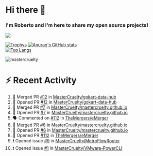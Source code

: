 # Hi there 👋
### I'm Roberto and I'm here to share my open source projects!

<img src="https://komarev.com/ghpvc/?username=mastercruelty&label=Profile views&color=0e75b6"><br>

[![Trophys](https://github-profile-trophy.vercel.app/?username=mastercruelty)](https://github.com/ryo-ma/github-profile-trophy)
[![Anurag's GitHub stats](https://github-readme-stats.vercel.app/api?username=mastercruelty&show_icons=true&theme=tokyonight)](https://github.com/anuraghazra/github-readme-stats)<br>
[![Top Langs](https://github-readme-stats.vercel.app/api/top-langs/?username=mastercruelty&langs_count=10&hide=jupyter%20notebook&exclude_repo=Alarm-project&layout=compact&theme=tokyonight)](https://github.com/anuraghazra/github-readme-stats)
<p><img align="center" src="https://github-readme-streak-stats.herokuapp.com/?user=mastercruelty&" alt="mastercruelty" /></p>

# :zap: Recent Activity
<!--START_SECTION:activity-->
1. 🎉 Merged PR [#12](https://github.com/MasterCruelty/gokart-data-hub/pull/12) in [MasterCruelty/gokart-data-hub](https://github.com/MasterCruelty/gokart-data-hub)
2. 💪 Opened PR [#12](https://github.com/MasterCruelty/gokart-data-hub/pull/12) in [MasterCruelty/gokart-data-hub](https://github.com/MasterCruelty/gokart-data-hub)
3. 🎉 Merged PR [#7](https://github.com/MasterCruelty/mastercruelty.github.io/pull/7) in [MasterCruelty/mastercruelty.github.io](https://github.com/MasterCruelty/mastercruelty.github.io)
4. 💪 Opened PR [#7](https://github.com/MasterCruelty/mastercruelty.github.io/pull/7) in [MasterCruelty/mastercruelty.github.io](https://github.com/MasterCruelty/mastercruelty.github.io)
5. 🗣 Commented on [#112](https://github.com/TheMergers/eMerger/pull/112#issuecomment-1989574599) in [TheMergers/eMerger](https://github.com/TheMergers/eMerger)
6. 🎉 Merged PR [#6](https://github.com/MasterCruelty/mastercruelty.github.io/pull/6) in [MasterCruelty/mastercruelty.github.io](https://github.com/MasterCruelty/mastercruelty.github.io)
7. 💪 Opened PR [#6](https://github.com/MasterCruelty/mastercruelty.github.io/pull/6) in [MasterCruelty/mastercruelty.github.io](https://github.com/MasterCruelty/mastercruelty.github.io)
8. 💪 Opened PR [#112](https://github.com/TheMergers/eMerger/pull/112) in [TheMergers/eMerger](https://github.com/TheMergers/eMerger)
9. ❗ Opened issue [#9](https://github.com/MasterCruelty/MetroFlowRouter/issues/9) in [MasterCruelty/MetroFlowRouter](https://github.com/MasterCruelty/MetroFlowRouter)
10. ❗ Opened issue [#1](https://github.com/MasterCruelty/VMware-PowerCLI/issues/1) in [MasterCruelty/VMware-PowerCLI](https://github.com/MasterCruelty/VMware-PowerCLI)
<!--END_SECTION:activity-->
